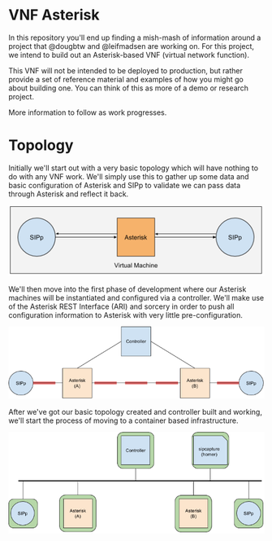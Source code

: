 # VNF Asterisk

In this repository you'll end up finding a mish-mash of information around a
project that @dougbtw and @leifmadsen are working on. For this project, we
intend to build out an Asterisk-based VNF (virtual network function).

This VNF will not be intended to be deployed to production, but rather provide
a set of reference material and examples of how you might go about building
one. You can think of this as more of a demo or research project.

More information to follow as work progresses.

# Topology

Initially we'll start out with a very basic topology which will have nothing to
do with any VNF work. We'll simply use this to gather up some data and basic
configuration of Asterisk and SIPp to validate we can pass data through
Asterisk and reflect it back.

![basic_topology][basic_topology]

We'll then move into the first phase of development where our Asterisk machines
will be instantiated and configured via a controller. We'll make use of the
Asterisk REST Interface (ARI) and sorcery in order to push all configuration
information to Asterisk with very little pre-configuration.

![controlled_asterisk][controlled_asterisk]

After we've got our basic topology created and controller built and working,
we'll start the process of moving to a container based infrastructure.

![container_asterisk][container_asterisk]

[basic_topology]: images/basic_topology.png
[controlled_asterisk]: images/controlled_asterisk.png
[container_asterisk]: images/container_asterisk.png
